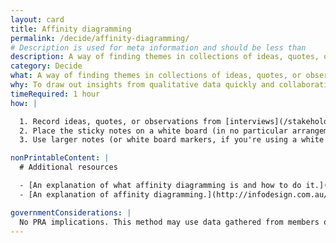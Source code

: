 ```yaml
---
layout: card
title: Affinity diagramming
permalink: /decide/affinity-diagramming/
# Description is used for meta information and should be less than  
description: A way of finding themes in collections of ideas, quotes, or observations.
category: Decide
what: A way of finding themes in collections of ideas, quotes, or observations.
why: To draw out insights from qualitative data quickly and collaboratively.
timeRequired: 1 hour
how: |

  1. Record ideas, quotes, or observations from [interviews](/stakeholder-and-user-interviews), [contextual inquiry](/contextual-inquiry), or other sources of research on sticky notes.
  2. Place the sticky notes on a white board (in no particular arrangement). Move the sticky notes into related groups.
  3. Use larger notes (or white board markers, if you're using a white board), to write titles or catch phrases for each group.

nonPrintableContent: |
  # Additional resources

  - [An explanation of what affinity diagramming is and how to do it.](http://www.usabilitybok.org/affinity-diagram) The Usability Body of Knowledge, a product of the User Experience Professionals' Association.
  - [An explanation of affinity diagramming.](http://infodesign.com.au/usabilityresources/affinitydiagramming/) Information and Design.

governmentConsiderations: |
  No PRA implications. This method may use data gathered from members of the public, but does not require their involvement.
---
```


